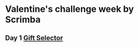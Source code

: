 # Valentine's challenge week by Scrimba

## Day 1 [Gift Selector](https://scrimba.com/scrim/co7e64910bb0e1023d53bc9ae)
